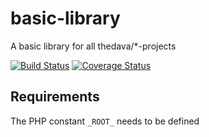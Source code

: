 # basic-library
A basic library for all thedava/*-projects

[![Build Status](https://travis-ci.org/thedava/basic-library.svg?branch=master)](https://travis-ci.org/thedava/basic-library)
[![Coverage Status](https://coveralls.io/repos/github/thedava/basic-library/badge.svg?branch=master&v1)](https://coveralls.io/github/thedava/basic-library?branch=master)

## Requirements
The PHP constant `_ROOT_` needs to be defined

